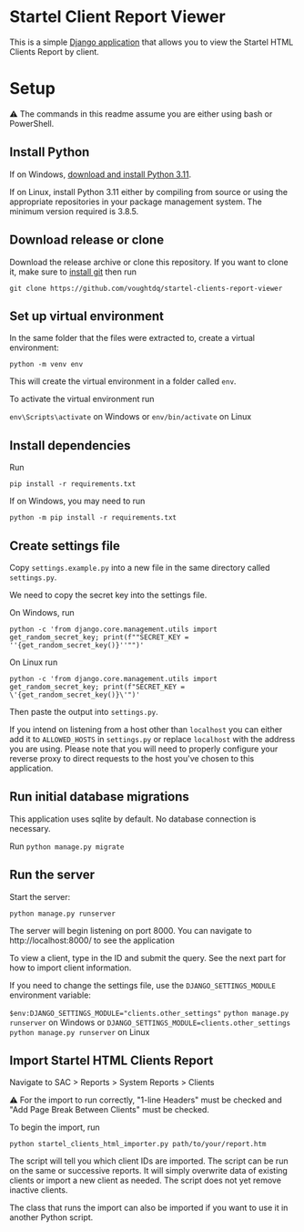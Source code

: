 # Startel Client Report Viewer

This is a simple [Django application](https://www.djangoproject.com/) that
allows you to view the Startel HTML Clients Report by client.

# Setup

⚠️ The commands in this readme assume you are either using bash or PowerShell.

## Install Python
If on Windows, [download and install Python 3.11](https://www.python.org/downloads/).

If on Linux, install Python 3.11 either by compiling from source or using the
appropriate repositories in your package management system. The minimum version
required is 3.8.5.

## Download release or clone
Download the release archive or clone this repository. If you want to clone it,
make sure to [install git](https://git-scm.com/download) then run

`git clone https://github.com/voughtdq/startel-clients-report-viewer`

## Set up virtual environment
In the same folder that the files were extracted to, create a virtual environment:

`python -m venv env`

This will create the virtual environment in a folder called `env`. 

To activate the virtual environment run

`env\Scripts\activate` on Windows or
`env/bin/activate` on Linux

## Install dependencies
Run

`pip install -r requirements.txt`

If on Windows, you may need to run

`python -m pip install -r requirements.txt`

## Create settings file
Copy `settings.example.py` into a new file in the same directory called `settings.py`.

We need to copy the secret key into the settings file.

On Windows, run

`python -c 'from django.core.management.utils import get_random_secret_key; print(f""SECRET_KEY = ''{get_random_secret_key()}''"")'`

On Linux run

`python -c 'from django.core.management.utils import get_random_secret_key; print(f"SECRET_KEY = \'{get_random_secret_key()}\'")'`

Then paste the output into `settings.py`.

If you intend on listening from a host other than `localhost` you can either add
it to `ALLOWED_HOSTS` in `settings.py` or replace `localhost` with the address
you are using. Please note that you will need to properly configure your reverse
proxy to direct requests to the host you've chosen to this application.

## Run initial database migrations
This application uses sqlite by default. No database connection is necessary.

Run
`python manage.py migrate`

## Run the server
Start the server:

`python manage.py runserver`

The server will begin listening on port 8000. You can navigate to http://localhost:8000/ to see the application

To view a client, type in the ID and submit the query. See the next part for how to import client information.

If you need to change the settings file, use the `DJANGO_SETTINGS_MODULE` environment variable:

`$env:DJANGO_SETTINGS_MODULE="clients.other_settings"`
`python manage.py runserver` on Windows or
`DJANGO_SETTINGS_MODULE=clients.other_settings python manage.py runserver` on Linux

## Import Startel HTML Clients Report
Navigate to SAC > Reports > System Reports > Clients

⚠️ For the import to run correctly, "1-line Headers" must be checked and "Add Page Break Between Clients" must be checked.

To begin the import, run

`python startel_clients_html_importer.py path/to/your/report.htm`

The script will tell you which client IDs are imported. The script can be run on
the same or successive reports. It will simply overwrite data of existing
clients or import a new client as needed. The script does not yet remove
inactive clients.

The class that runs the import can also be imported if you want to use it in
another Python script.